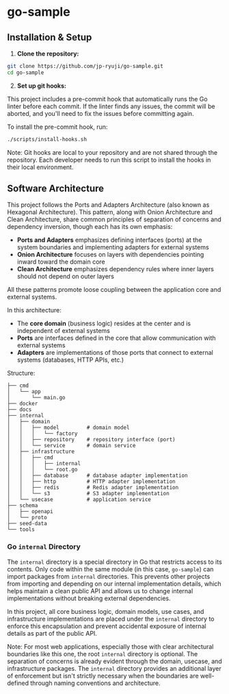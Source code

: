 # go-sample

## Installation & Setup

1. **Clone the repository:**

```bash
git clone https://github.com/jp-ryuji/go-sample.git
cd go-sample
```

2. **Set up git hooks:**

This project includes a pre-commit hook that automatically runs the Go linter before each commit. If the linter finds any issues, the commit will be aborted, and you'll need to fix the issues before committing again.

To install the pre-commit hook, run:

```bash
./scripts/install-hooks.sh
```

Note: Git hooks are local to your repository and are not shared through the repository. Each developer needs to run this script to install the hooks in their local environment.

## Software Architecture

This project follows the Ports and Adapters Architecture (also known as Hexagonal Architecture). This pattern, along with Onion Architecture and Clean Architecture, share common principles of separation of concerns and dependency inversion, though each has its own emphasis:

- **Ports and Adapters** emphasizes defining interfaces (ports) at the system boundaries and implementing adapters for external systems
- **Onion Architecture** focuses on layers with dependencies pointing inward toward the domain core
- **Clean Architecture** emphasizes dependency rules where inner layers should not depend on outer layers

All these patterns promote loose coupling between the application core and external systems.

In this architecture:

- The **core domain** (business logic) resides at the center and is independent of external systems
- **Ports** are interfaces defined in the core that allow communication with external systems
- **Adapters** are implementations of those ports that connect to external systems (databases, HTTP APIs, etc.)

Structure:

```plaintext
├── cmd
│   └── app
│       └── main.go
├── docker
├── docs
├── internal
│   ├── domain
│   │   ├── model         # domain model
│   │   │   └── factory
│   │   ├── repository    # repository interface (port)
│   │   └── service       # domain service
│   ├── infrastructure
│   │   ├── cmd
│   │   │   ├── internal
│   │   │   └── root.go
│   │   ├── database      # database adapter implementation
│   │   ├── http          # HTTP adapter implementation
│   │   ├── redis         # Redis adapter implementation
│   │   └── s3            # S3 adapter implementation
│   └── usecase           # application service
├── schema
│   ├── openapi
│   └── proto
├── seed-data
└── tools
```

### Go `internal` Directory

The `internal` directory is a special directory in Go that restricts access to its contents. Only code within the same module (in this case, `go-sample`) can import packages from `internal` directories. This prevents other projects from importing and depending on our internal implementation details, which helps maintain a clean public API and allows us to change internal implementations without breaking external dependencies.

In this project, all core business logic, domain models, use cases, and infrastructure implementations are placed under the `internal` directory to enforce this encapsulation and prevent accidental exposure of internal details as part of the public API.

Note: For most web applications, especially those with clear architectural boundaries like this one, the root `internal` directory is optional. The separation of concerns is already evident through the domain, usecase, and infrastructure packages. The `internal` directory provides an additional layer of enforcement but isn't strictly necessary when the boundaries are well-defined through naming conventions and architecture.

